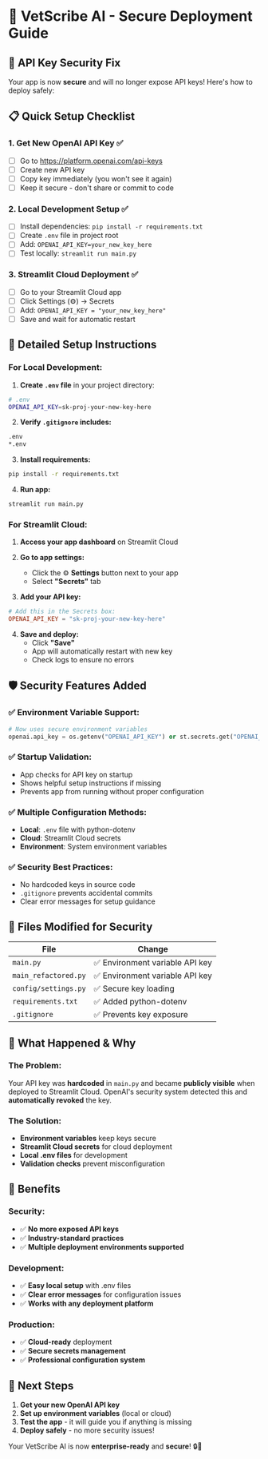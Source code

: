 # 🚀 VetScribe AI - Secure Deployment Guide

## 🔐 API Key Security Fix

Your app is now **secure** and will no longer expose API keys! Here's how to deploy safely:

## 📋 Quick Setup Checklist

### **1. Get New OpenAI API Key** ✅
- [ ] Go to https://platform.openai.com/api-keys
- [ ] Create new API key 
- [ ] Copy key immediately (you won't see it again)
- [ ] Keep it secure - don't share or commit to code

### **2. Local Development Setup** ✅
- [ ] Install dependencies: `pip install -r requirements.txt`
- [ ] Create `.env` file in project root
- [ ] Add: `OPENAI_API_KEY=your_new_key_here`
- [ ] Test locally: `streamlit run main.py`

### **3. Streamlit Cloud Deployment** ✅
- [ ] Go to your Streamlit Cloud app
- [ ] Click Settings (⚙️) → Secrets
- [ ] Add: `OPENAI_API_KEY = "your_new_key_here"`
- [ ] Save and wait for automatic restart

## 🔧 Detailed Setup Instructions

### **For Local Development:**

1. **Create `.env` file** in your project directory:
```bash
# .env
OPENAI_API_KEY=sk-proj-your-new-key-here
```

2. **Verify `.gitignore` includes:**
```bash
.env
*.env
```

3. **Install requirements:**
```bash
pip install -r requirements.txt
```

4. **Run app:**
```bash
streamlit run main.py
```

### **For Streamlit Cloud:**

1. **Access your app dashboard** on Streamlit Cloud

2. **Go to app settings:**
   - Click the ⚙️ **Settings** button next to your app
   - Select **"Secrets"** tab

3. **Add your API key:**
```toml
# Add this in the Secrets box:
OPENAI_API_KEY = "sk-proj-your-new-key-here"
```

4. **Save and deploy:**
   - Click **"Save"** 
   - App will automatically restart with new key
   - Check logs to ensure no errors

## 🛡️ Security Features Added

### **✅ Environment Variable Support:**
```python
# Now uses secure environment variables
openai.api_key = os.getenv("OPENAI_API_KEY") or st.secrets.get("OPENAI_API_KEY", "")
```

### **✅ Startup Validation:**
- App checks for API key on startup
- Shows helpful setup instructions if missing
- Prevents app from running without proper configuration

### **✅ Multiple Configuration Methods:**
- **Local**: `.env` file with python-dotenv
- **Cloud**: Streamlit Cloud secrets
- **Environment**: System environment variables

### **✅ Security Best Practices:**
- No hardcoded keys in source code
- `.gitignore` prevents accidental commits
- Clear error messages for setup guidance

## 📁 Files Modified for Security

| File | Change |
|------|--------|
| `main.py` | ✅ Environment variable API key |
| `main_refactored.py` | ✅ Environment variable API key |
| `config/settings.py` | ✅ Secure key loading |
| `requirements.txt` | ✅ Added python-dotenv |
| `.gitignore` | ✅ Prevents key exposure |

## 🚨 What Happened & Why

### **The Problem:**
Your API key was **hardcoded** in `main.py` and became **publicly visible** when deployed to Streamlit Cloud. OpenAI's security system detected this and **automatically revoked** the key.

### **The Solution:**
- **Environment variables** keep keys secure
- **Streamlit Cloud secrets** for cloud deployment  
- **Local .env files** for development
- **Validation checks** prevent misconfiguration

## 🎉 Benefits

### **Security:**
- ✅ **No more exposed API keys**
- ✅ **Industry-standard practices**
- ✅ **Multiple deployment environments supported**

### **Development:**
- ✅ **Easy local setup** with .env files
- ✅ **Clear error messages** for configuration issues
- ✅ **Works with any deployment platform**

### **Production:**
- ✅ **Cloud-ready** deployment
- ✅ **Secure secrets management**
- ✅ **Professional configuration system**

## 🎯 Next Steps

1. **Get your new OpenAI API key**
2. **Set up environment variables** (local or cloud)  
3. **Test the app** - it will guide you if anything is missing
4. **Deploy safely** - no more security issues!

Your VetScribe AI is now **enterprise-ready** and **secure**! 🔒🐾
